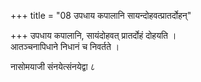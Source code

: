 +++
title = "08 उपधाय कपालानि सायन्दोहवत्प्रातर्दोहन्"

+++
उपधाय कपालानि, सायंदोहवत् प्रातर्दोहं दोहयति ।  
आतञ्चनापिधाने निधानं च निवर्तते ।  

नासोमयाजी संनयेत्संनयेद्वा ८  

